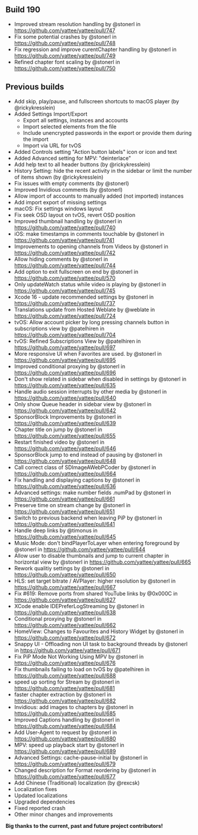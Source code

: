 ## Build 190
* Improved stream resolution handling by @stonerl in https://github.com/yattee/yattee/pull/747
* Fix some potential crashes by @stonerl in https://github.com/yattee/yattee/pull/748
* Fix regression and improve curentChapter handling by @stonerl in https://github.com/yattee/yattee/pull/749
* Refined chapter font scaling by @stonerl in https://github.com/yattee/yattee/pull/750

## Previous builds
* Add skip, play/pause, and fullscreen shortcuts to macOS player (by @rickykresslein)
* Added Settings Import/Export
  * Export all settings, instances and accounts
  * Import selected elements from the file
  * Include unencrypted passwords in the export or provide them during the import
  * Import via URL for tvOS
* Added Controls setting "Action button labels" icon or icon and text
* Added Advanced setting for MPV: "deinterlace"
* Add help text to all header buttons (by @rickykresslein)
* History Setting: hide the recent activity in the sidebar or limit the number of items shown (by @rickykresslein)
* Fix issues with empty comments (by @stonerl)
* Improved Invidious comments (by @stonerl)
* Allow import of accounts to manually added (not imported) instances
* Add import export of missing settings
* macOS: Fix settings windows layout
* Fix seek OSD layout on tvOS, revert OSD position
* Improved thumbnail handling  by @stonerl in https://github.com/yattee/yattee/pull/740
* iOS: make timestamps in comments touchable by @stonerl in https://github.com/yattee/yattee/pull/741
* Improvements to opening channels from Videos by @stonerl in https://github.com/yattee/yattee/pull/742
* Allow hiding comments by @stonerl in https://github.com/yattee/yattee/pull/744
* Add option to exit fullscreen on end by @stonerl in https://github.com/yattee/yattee/pull/570
* Only updateWatch status while video is playing by @stonerl in https://github.com/yattee/yattee/pull/745
* Xcode 16 - update recommended settings by @stonerl in https://github.com/yattee/yattee/pull/737
* Translations update from Hosted Weblate by @weblate in https://github.com/yattee/yattee/pull/724
* tvOS: Allow account picker by long pressing channels button in subscriptions view by @patelhiren in https://github.com/yattee/yattee/pull/704
* tvOS: Refined Subscriptions View by @patelhiren in https://github.com/yattee/yattee/pull/697
* More responsive UI when Favorites are used. by @stonerl in https://github.com/yattee/yattee/pull/695
* Improved conditional proxying by @stonerl in https://github.com/yattee/yattee/pull/696
* Don't show related in sidebar when disabled in settings by @stonerl in https://github.com/yattee/yattee/pull/635
* Handle audio session interrupts by other media by @stonerl in https://github.com/yattee/yattee/pull/640
* Only show Queue header in sidebar view by @stonerl in https://github.com/yattee/yattee/pull/642
* SponsorBlock Improvements by @stonerl in https://github.com/yattee/yattee/pull/639
* Chapter title on jump by @stonerl in https://github.com/yattee/yattee/pull/655
* Restart finished video by @stonerl in https://github.com/yattee/yattee/pull/646
* SponsorBlock jump to end instead of pausing by @stonerl in https://github.com/yattee/yattee/pull/648
* Call correct class of  SDImageAWebPCoder by @stonerl in https://github.com/yattee/yattee/pull/664
* Fix handling and displaying captions by @stonerl in https://github.com/yattee/yattee/pull/636
* Advanced settings: make number fields .numPad by @stonerl in https://github.com/yattee/yattee/pull/661
* Preserve time on stream change by @stonerl in https://github.com/yattee/yattee/pull/651
* Switch to previous backend when leaving PiP by @stonerl in https://github.com/yattee/yattee/pull/641
* Handle deep links by @timonus in https://github.com/yattee/yattee/pull/645
* Music Mode: don't bindPlayerToLayer when entering foreground by @stonerl in https://github.com/yattee/yattee/pull/644
* Allow user to disable thumbnails and jump to current chapter in horizontal view by @stonerl in https://github.com/yattee/yattee/pull/665
* Rework qualitiy settings by @stonerl in https://github.com/yattee/yattee/pull/650
* HLS: set target bitrate / AVPlayer: higher resolution by @stonerl in https://github.com/yattee/yattee/pull/667
* Fix #619: Remove ports from shared YouTube links by @0x000C in https://github.com/yattee/yattee/pull/627
* XCode enable IDEPreferLogStreaming by @stonerl in https://github.com/yattee/yattee/pull/638
* Conditional proxying by @stonerl in https://github.com/yattee/yattee/pull/662
* HomeView: Changes to Favourites and History Widget by @stonerl in https://github.com/yattee/yattee/pull/672
* Snappy UI - Offloading non UI task to background threads by @stonerl in https://github.com/yattee/yattee/pull/671
* Fix PiP Mode Not Working Using MPV by @stonerl in https://github.com/yattee/yattee/pull/676
* Fix thumbnails failing to load on tvOS by @patelhiren in https://github.com/yattee/yattee/pull/688
* speed up sorting for Stream by @stonerl in https://github.com/yattee/yattee/pull/681
* faster chapter extraction by @stonerl in https://github.com/yattee/yattee/pull/682
* Invidious: add images to chapters by @stonerl in https://github.com/yattee/yattee/pull/685
* Improved Captions handling by @stonerl in https://github.com/yattee/yattee/pull/684
* Add User-Agent to request by @stonerl in https://github.com/yattee/yattee/pull/680
* MPV: speed up playback start by @stonerl in https://github.com/yattee/yattee/pull/689
* Advanced Settings: cache-pause-initial by @stonerl in https://github.com/yattee/yattee/pull/679
* Changed description for Format reordering by @stonerl in https://github.com/yattee/yattee/pull/677
* Add Chinese (Traditional) localization (by @rexcsk)
* Localization fixes
* Updated localizations
* Upgraded dependencies
* Fixed reported crash
* Other minor changes and improvements

**Big thanks to the current, past and future project contributors!**
